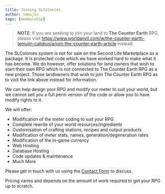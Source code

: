 ```yaml
---
title: Joining SLColonies
author: temujin
tags: [membership]
---
```


> **NOTE**: If you are seeking to join your land to **The Counter Earth** RPG, please visit https://www.worldanvil.com/w/the-counter-earth-temujin-calidius/a/join-the-counter-earth-article instead. 

The SLColonies system is not for sale on the Second Life Marketplace as a package. It is protected code which we have worked hard to make what it has become. We do however, offer solutions for land owners that wish to start their own RPG which is not connected to The Counter Earth RPG as a new project. Those landowners that wish to join The Counter Earth RPG as to visit the link above instead for information.

We can help design your RPG and modify our meter to suit your world, but we cannot sell you a full perm version of the code or allow you to have modify rights to it. 

We will offer:
- Modification of the meter coding to suit your RPG
- Complete rewrite of your world resources/ingredients
- Customisation of crafting stations, recipes and output products
- Modification of meter stats, names, generation/degeneration rates
- Modification of the in-game currency
- Web Hosting
- Database Hosting
- Code updates & maintenance
- Much More

Please get in touch with us using the [Contact Form](http://slcolonies.com/contact/) to discuss. 

Pricing varies and depends on the amount of work required to get your RPG up to scratch. 